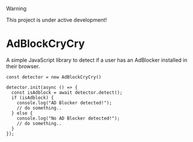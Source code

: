 > [!WARNING]
>
> This project is under active development!

# AdBlockCryCry

A simple JavaScript library to detect if a user has an AdBlocker installed in their browser.


```=js
const detector = new AdBlockCryCry()

detector.init(async () => {
  const isAdblock = await detector.detect();
  if (isAdblock) {
    console.log("AD Blocker detected!");
    // do something..
  } else {
    console.log("No AD Blocker detected!");
    // do something..
  }
});
```
